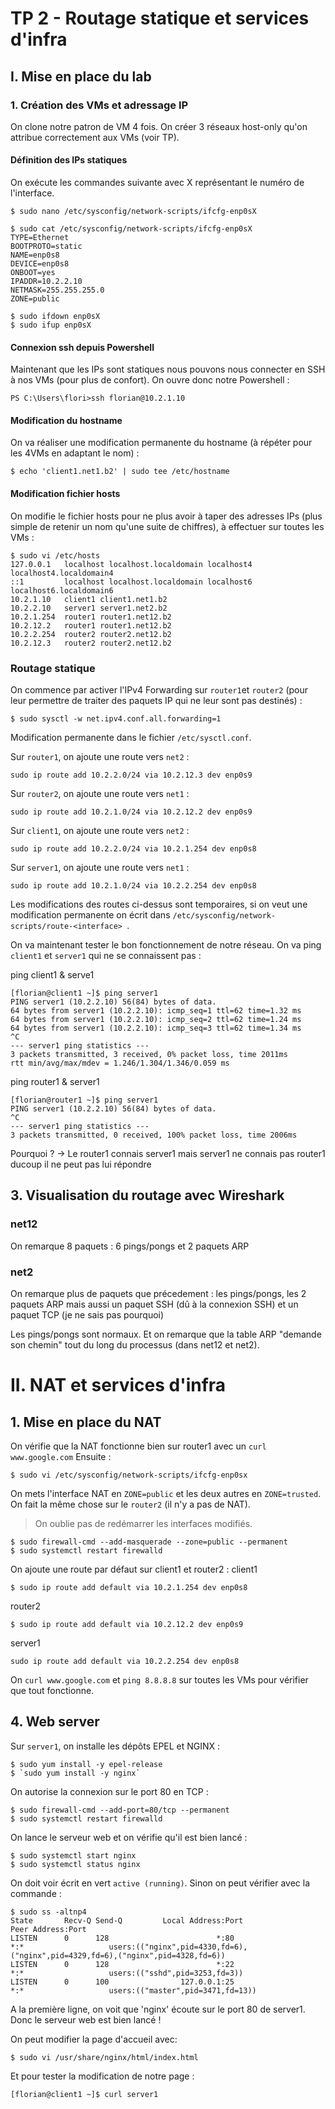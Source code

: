 ﻿# TP 2 - Routage statique et services d'infra
## I. Mise en place du lab
### 1. Création des VMs et adressage IP

On clone notre patron de VM 4 fois. On créer 3 réseaux host-only qu'on attribue correctement aux VMs (voir TP).

#### Définition des IPs statiques

On exécute les commandes suivante avec X représentant le numéro de l'interface. 

	$ sudo nano /etc/sysconfig/network-scripts/ifcfg-enp0sX
	
	$ sudo cat /etc/sysconfig/network-scripts/ifcfg-enp0sX
	TYPE=Ethernet
	BOOTPROTO=static
	NAME=enp0s8
	DEVICE=enp0s8
	ONBOOT=yes
	IPADDR=10.2.2.10
	NETMASK=255.255.255.0
	ZONE=public
	
	$ sudo ifdown enp0sX
	$ sudo ifup enp0sX

#### Connexion ssh depuis Powershell

Maintenant que les IPs sont statiques nous pouvons nous connecter en SSH à nos VMs (pour plus de confort). On ouvre donc notre Powershell : 

	PS C:\Users\flori>ssh florian@10.2.1.10

#### Modification du hostname

On va réaliser une modification permanente du hostname (à répéter pour les 4VMs en adaptant le nom) :

	$ echo 'client1.net1.b2' | sudo tee /etc/hostname

#### Modification fichier hosts

On modifie le fichier hosts pour ne plus avoir à taper des adresses IPs (plus simple de retenir un nom qu'une suite de chiffres), à effectuer sur toutes les VMs : 

	$ sudo vi /etc/hosts
	127.0.0.1   localhost localhost.localdomain localhost4 localhost4.localdomain4
	::1         localhost localhost.localdomain localhost6 localhost6.localdomain6
	10.2.1.10   client1 client1.net1.b2
	10.2.2.10   server1 server1.net2.b2
	10.2.1.254  router1 router1.net12.b2
	10.2.12.2   router1 router1.net12.b2
	10.2.2.254  router2 router2.net12.b2
	10.2.12.3   router2 router2.net12.b2

### Routage statique
On commence par activer l'IPv4 Forwarding sur `router1`et `router2` (pour leur permettre de traiter des paquets IP qui ne leur sont pas destinés) : 

	$ sudo sysctl -w net.ipv4.conf.all.forwarding=1

Modification permanente dans le fichier `/etc/sysctl.conf`.

Sur `router1`, on ajoute une route vers `net2` : 

	sudo ip route add 10.2.2.0/24 via 10.2.12.3 dev enp0s9

Sur `router2`, on ajoute une route vers `net1` : 

	sudo ip route add 10.2.1.0/24 via 10.2.12.2 dev enp0s9
	
Sur `client1`, on ajoute une route vers `net2` : 

	sudo ip route add 10.2.2.0/24 via 10.2.1.254 dev enp0s8

Sur `server1`, on ajoute une route vers `net1` : 

	sudo ip route add 10.2.1.0/24 via 10.2.2.254 dev enp0s8

Les modifications des routes ci-dessus sont temporaires, si on veut une modification permanente on écrit dans `/etc/sysconfig/network-scripts/route-<interface> `.

On va maintenant tester le bon fonctionnement de notre réseau. On va ping `client1` et `server1` qui ne se connaissent pas : 

ping client1 & serve1

	[florian@client1 ~]$ ping server1
	PING server1 (10.2.2.10) 56(84) bytes of data.
	64 bytes from server1 (10.2.2.10): icmp_seq=1 ttl=62 time=1.32 ms
	64 bytes from server1 (10.2.2.10): icmp_seq=2 ttl=62 time=1.24 ms
	64 bytes from server1 (10.2.2.10): icmp_seq=3 ttl=62 time=1.34 ms
	^C
	--- server1 ping statistics ---
	3 packets transmitted, 3 received, 0% packet loss, time 2011ms
	rtt min/avg/max/mdev = 1.246/1.304/1.346/0.059 ms
	
ping router1 & server1

	[florian@router1 ~]$ ping server1
	PING server1 (10.2.2.10) 56(84) bytes of data.
	^C
	--- server1 ping statistics ---
	3 packets transmitted, 0 received, 100% packet loss, time 2006ms

Pourquoi ? -> Le router1 connais server1 mais server1 ne connais pas router1 ducoup il ne peut pas lui répondre


## 3. Visualisation du routage avec Wireshark

### net12
On remarque 8 paquets : 6 pings/pongs et 2 paquets ARP

### net2
On remarque plus de paquets que précedement : les pings/pongs, les 2 paquets ARP mais aussi un paquet SSH (dû à la connexion SSH) et un paquet TCP (je ne sais pas pourquoi)

Les pings/pongs sont normaux. Et on remarque que la table ARP "demande son chemin" tout du long du processus (dans net12 et net2).

# II. NAT et services d'infra

## 1. Mise en place du NAT

On vérifie que la NAT fonctionne bien sur router1 avec un `curl www.google.com`
Ensuite : 

	$ sudo vi /etc/sysconfig/network-scripts/ifcfg-enp0sx

On mets l'interface NAT en `ZONE=public` et les deux autres en `ZONE=trusted`.
On fait la même chose sur le `router2` (il n'y a pas de NAT).
>On oublie pas de redémarrer les interfaces modifiés.

	$ sudo firewall-cmd --add-masquerade --zone=public --permanent
	$ sudo systemctl restart firewalld

On ajoute une route par défaut sur client1 et router2 : 
client1

	$ sudo ip route add default via 10.2.1.254 dev enp0s8

router2

	$ sudo ip route add default via 10.2.12.2 dev enp0s9

server1

	sudo ip route add default via 10.2.2.254 dev enp0s8

On `curl www.google.com` et `ping 8.8.8.8` sur toutes les VMs pour vérifier que tout fonctionne.


## 4. Web server

Sur `server1`, on installe les dépôts EPEL et NGINX :

	$ sudo yum install -y epel-release
	$ `sudo yum install -y nginx`

On autorise la connexion sur le port 80 en TCP : 

	$ sudo firewall-cmd --add-port=80/tcp --permanent
	$ sudo systemctl restart firewalld

On lance le serveur web et on vérifie qu'il est bien lancé : 

	$ sudo systemctl start nginx
	$ sudo systemctl status nginx

On doit voir écrit en vert `active (running)`. Sinon on peut vérifier avec la commande : 

	$ sudo ss -altnp4
	State       Recv-Q Send-Q         Local Address:Port                        Peer Address:Port
	LISTEN      0      128                        *:80                                     *:*                   users:(("nginx",pid=4330,fd=6),("nginx",pid=4329,fd=6),("nginx",pid=4328,fd=6))
	LISTEN      0      128                        *:22                                     *:*                   users:(("sshd",pid=3253,fd=3))
	LISTEN      0      100                127.0.0.1:25                                     *:*                   users:(("master",pid=3471,fd=13))

A la première ligne, on voit que 'nginx' écoute sur le port 80 de server1. Donc le serveur web est bien lancé !

On peut modifier la page d'accueil avec:

	$ sudo vi /usr/share/nginx/html/index.html

Et pour tester la modification de notre page : 

	[florian@client1 ~]$ curl server1


